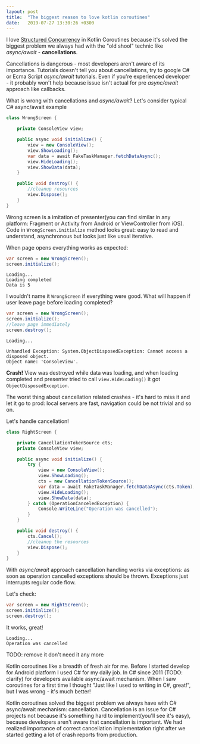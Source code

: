 ```yaml
---
layout: post
title:  "The biggest reason to love kotlin coroutines"
date:   2019-07-27 13:30:26 +0300
---
```


I love [Structured Concurrency](https://medium.com/@elizarov/structured-concurrency-722d765aa952) in Kotlin Coroutines because it's solved the biggest problem we always had with the "old shool" technic like *async/await* - **cancellations**.

Cancellations is dangerous - most developers aren't aware of its importance. Tutorials doesn't tell you about cancellations, try to google C# or Ecma Script *async/await* tutorials. Even if you're experienced developer - it probably won't help because issue isn't actual for pre *async/await* approach like callbacks.

What is wrong with cancellations and *async/await*? Let's consider typical C# async/await example
```c#
class WrongScreen { 

    private ConsoleView view;

    public async void initialize() {
        view = new ConsoleView();
        view.ShowLoading();
        var data = await FakeTaskManager.fetchDataAsync();
        view.HideLoading();
        view.ShowData(data);
    }

    public void destroy() {
        //cleanup resources
        view.Dispose();
    }
}
```

Wrong screen is a imitation of presenter(you can find similar in any platform: Fragment or Activity from Android or ViewController from iOS). Code in `WrongScreen.initialize` method looks great: easy to read and understand, asynchronous but looks just like usual iterative.

When page opens everything works as expected:
```c#
var screen = new WrongScreen();
screen.initialize();
```


```console
Loading...
Loading completed
Data is 5
```

I wouldn't name it `WrongScreen` if everything were good. What will happen if user leave page before loading completed?

```c#
var screen = new WrongScreen();
screen.initialize();
//leave page immediately
screen.destroy();
```

```console
Loading...

Unhandled Exception: System.ObjectDisposedException: Cannot access a disposed object.
Object name: 'ConsoleView'.
```
**Crash!** View was destroyed while data was loading, and when loading completed and presenter tried to call `view.HideLoading()` it got `ObjectDisposedException`.

The worst thing about cancellation related crashes - it's hard to miss it and let it go to prod: local servers are fast, navigation could be not trivial and so on.

Let's handle cancellation!

```c#
class RightScreen { 

    private CancellationTokenSource cts;
    private ConsoleView view;

    public async void initialize() {
        try {
            view = new ConsoleView();
            view.ShowLoading();
            cts = new CancellationTokenSource();
            var data = await FakeTaskManager.fetchDataAsync(cts.Token);
            view.HideLoading();
            view.ShowData(data);
        } catch (OperationCanceledException) {
            Console.WriteLine("Operation was cancelled");
        }
    }

    public void destroy() {
        cts.Cancel();
        //cleanup the resources
        view.Dispose();
    }
}
```

With *async/await* approach cancellation handling works via exceptions: as soon as operation cancelled exceptions should be thrown. Exceptions just interrupts regular code flow.

Let's check:
```c#
var screen = new RightScreen();
screen.initialize();
screen.destroy();
```
It works, great!
```console
Loading...
Operation was cancelled
```

TODO: remove it don't need it any more

Kotlin coroutines like a breadth of fresh air for me. Before I started develop for Android platform I used C# for my daily job. In C# since 2011 (TODO: clarify) for developers available async/await mechanism. When I saw coroutines for a first time I thought "Just like I used to writing in C#, great!", but I was wrong - it's much better!

Kotlin coroutines solved the biggest problem we always have with C# async/await mechanism: cancellation. Cancellation is an issue for C# projects not because it's something hard to implement(you'll see it's easy), because developers aren't aware that cancellation is important. We had realized importance of correct cancellation implementation right after we started getting a lot of crash reports from production.